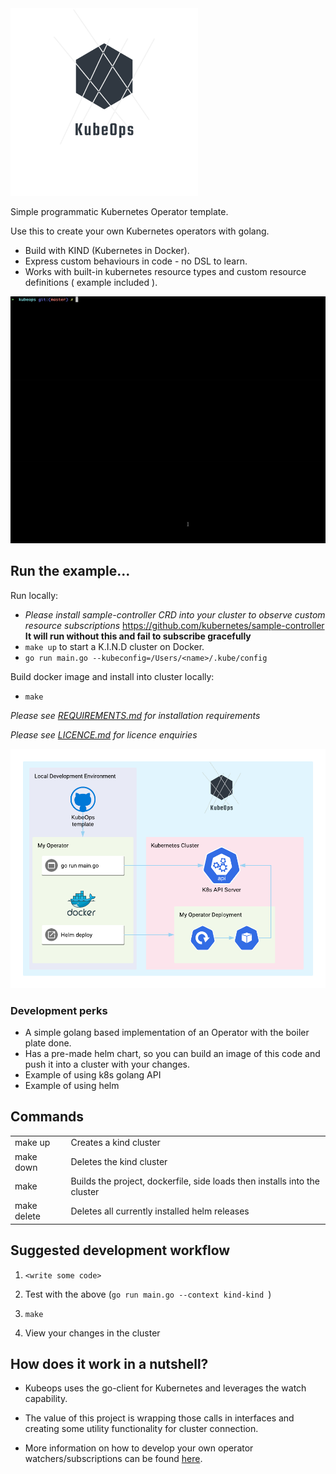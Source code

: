 <img src="image/logo_transparent.png" data-canonical-src="image/logo_transparent.png" width="300" />


Simple programmatic Kubernetes Operator template.

Use this to create your own Kubernetes operators with golang.

- Build with KIND (Kubernetes in Docker).
- Express custom behaviours in code - no DSL to learn.
- Works with built-in kubernetes resource types and custom resource definitions ( example included ).


<img src="image/local.gif" width="800" />

## Run the example...

Run locally:

- _Please install sample-controller CRD into your cluster to observe custom resource subscriptions_
  https://github.com/kubernetes/sample-controller
  **It will run without this and fail to subscribe gracefully**
- `make up` to start a K.I.N.D cluster on Docker.
- `go run main.go --kubeconfig=/Users/<name>/.kube/config`


Build docker image and install into cluster locally:

- `make`


_Please see [REQUIREMENTS.md](REQUIREMENTS.md) for installation requirements_

_Please see [LICENCE.md](LICENCE.md) for licence enquiries_

<img src="image/kubeops.png" width="800" />

### Development perks

- A simple golang based implementation of an Operator with the boiler plate done.
- Has a pre-made helm chart, so you can build an image of this code and push it into a cluster with your changes.
- Example of using k8s golang API
- Example of using helm


## Commands

|   |   |
|---|---|
| make up  | Creates a kind cluster   |
| make down | Deletes the kind cluster  |
| make | Builds the project, dockerfile, side loads then installs into the cluster |
| make delete | Deletes all currently installed helm releases  |


## Suggested development workflow

1. `<write some code> `

2. Test with the above (`go run main.go --context kind-kind `)

3. `make`

4. View your changes in the cluster

## How does it work in a nutshell?

- Kubeops uses the go-client for Kubernetes and leverages the watch capability.

- The value of this project is wrapping those calls in interfaces and creating some utility functionality for cluster connection.

- More information on how to develop your own operator watchers/subscriptions can be found [here](DEVELOPMENT.md).